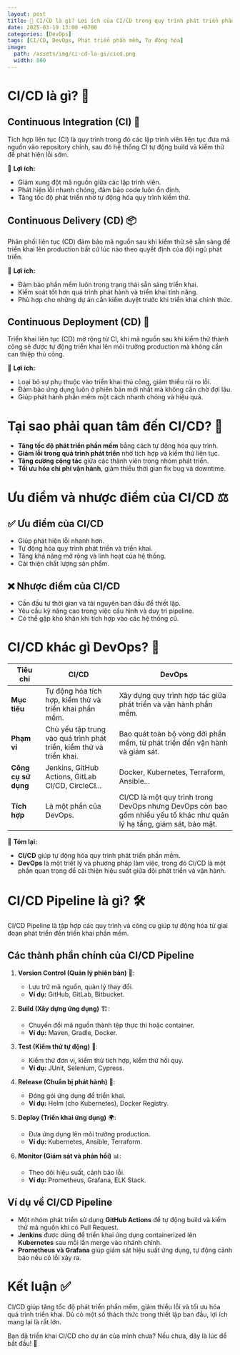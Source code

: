 ```yaml
---
layout: post
title: 🚀 CI/CD là gì? Lợi ích của CI/CD trong quy trình phát triển phần mềm
date: 2025-03-19 13:00 +0700
categories: [DevOps]
tags: [CI/CD, DevOps, Phát triển phần mềm, Tự động hóa]
image:
  path: /assets/img/ci-cd-la-gi/cicd.png
  width: 800
---
```


# CI/CD là gì? 🚀

## Continuous Integration (CI) 🔄
Tích hợp liên tục (CI) là quy trình trong đó các lập trình viên liên tục đưa mã nguồn vào repository chính, sau đó hệ thống CI tự động build và kiểm thử để phát hiện lỗi sớm.

🔹 **Lợi ích:**
- Giảm xung đột mã nguồn giữa các lập trình viên.
- Phát hiện lỗi nhanh chóng, đảm bảo code luôn ổn định.
- Tăng tốc độ phát triển nhờ tự động hóa quy trình kiểm thử.

## Continuous Delivery (CD) 📦
Phân phối liên tục (CD) đảm bảo mã nguồn sau khi kiểm thử sẽ sẵn sàng để triển khai lên production bất cứ lúc nào theo quyết định của đội ngũ phát triển.

🔹 **Lợi ích:**
- Đảm bảo phần mềm luôn trong trạng thái sẵn sàng triển khai.
- Kiểm soát tốt hơn quá trình phát hành và triển khai tính năng.
- Phù hợp cho những dự án cần kiểm duyệt trước khi triển khai chính thức.

## Continuous Deployment (CD) 🚀
Triển khai liên tục (CD) mở rộng từ CI, khi mã nguồn sau khi kiểm thử thành công sẽ được tự động triển khai lên môi trường production mà không cần can thiệp thủ công.

🔹 **Lợi ích:**
- Loại bỏ sự phụ thuộc vào triển khai thủ công, giảm thiểu rủi ro lỗi.
- Đảm bảo ứng dụng luôn ở phiên bản mới nhất mà không cần chờ đợi lâu.
- Giúp phát hành phần mềm một cách nhanh chóng và hiệu quả.

# Tại sao phải quan tâm đến CI/CD? 🤔
- **Tăng tốc độ phát triển phần mềm** bằng cách tự động hóa quy trình.
- **Giảm lỗi trong quá trình phát triển** nhờ tích hợp và kiểm thử liên tục.
- **Tăng cường cộng tác** giữa các thành viên trong nhóm phát triển.
- **Tối ưu hóa chi phí vận hành**, giảm thiểu thời gian fix bug và downtime.

# Ưu điểm và nhược điểm của CI/CD ⚖️

## ✅ Ưu điểm của CI/CD
- Giúp phát hiện lỗi nhanh hơn.
- Tự động hóa quy trình phát triển và triển khai.
- Tăng khả năng mở rộng và linh hoạt của hệ thống.
- Cải thiện chất lượng sản phẩm.

## ❌ Nhược điểm của CI/CD
- Cần đầu tư thời gian và tài nguyên ban đầu để thiết lập.
- Yêu cầu kỹ năng cao trong việc cấu hình và duy trì pipeline.
- Có thể gặp khó khăn khi tích hợp vào các hệ thống cũ.

# CI/CD khác gì DevOps? 🤔

| **Tiêu chí**         | **CI/CD**  | **DevOps**  |
|----------------------|------------|-------------|
| **Mục tiêu**        | Tự động hóa tích hợp, kiểm thử và triển khai phần mềm. | Xây dựng quy trình hợp tác giữa phát triển và vận hành phần mềm. |
| **Phạm vi**         | Chủ yếu tập trung vào quá trình phát triển, kiểm thử và triển khai. | Bao quát toàn bộ vòng đời phần mềm, từ phát triển đến vận hành và giám sát. |
| **Công cụ sử dụng** | Jenkins, GitHub Actions, GitLab CI/CD, CircleCI... | Docker, Kubernetes, Terraform, Ansible... |
| **Tích hợp**        | Là một phần của DevOps. | CI/CD là một quy trình trong DevOps nhưng DevOps còn bao gồm nhiều yếu tố khác như quản lý hạ tầng, giám sát, bảo mật. |

🔹 **Tóm lại:**
- **CI/CD** giúp tự động hóa quy trình phát triển phần mềm.
- **DevOps** là một triết lý và phương pháp làm việc, trong đó CI/CD là một phần quan trọng để cải thiện hiệu suất giữa đội phát triển và vận hành.

# CI/CD Pipeline là gì? 🛠️
CI/CD Pipeline là tập hợp các quy trình và công cụ giúp tự động hóa từ giai đoạn phát triển đến triển khai phần mềm.

## Các thành phần chính của CI/CD Pipeline
1. **Version Control (Quản lý phiên bản)** 📂:
   - Lưu trữ mã nguồn, quản lý thay đổi.
   - **Ví dụ:** GitHub, GitLab, Bitbucket.

2. **Build (Xây dựng ứng dụng)** 🏗️:
   - Chuyển đổi mã nguồn thành tệp thực thi hoặc container.
   - **Ví dụ:** Maven, Gradle, Docker.

3. **Test (Kiểm thử tự động)** 🧪:
   - Kiểm thử đơn vị, kiểm thử tích hợp, kiểm thử hồi quy.
   - **Ví dụ:** JUnit, Selenium, Cypress.

4. **Release (Chuẩn bị phát hành)** 🚀:
   - Đóng gói ứng dụng để triển khai.
   - **Ví dụ:** Helm (cho Kubernetes), Docker Registry.

5. **Deploy (Triển khai ứng dụng)** 🌍:
   - Đưa ứng dụng lên môi trường production.
   - **Ví dụ:** Kubernetes, Ansible, Terraform.

6. **Monitor (Giám sát và phản hồi)** 📊:
   - Theo dõi hiệu suất, cảnh báo lỗi.
   - **Ví dụ:** Prometheus, Grafana, ELK Stack.

## Ví dụ về CI/CD Pipeline
- Một nhóm phát triển sử dụng **GitHub Actions** để tự động build và kiểm thử mã nguồn khi có Pull Request.
- **Jenkins** được dùng để triển khai ứng dụng containerized lên **Kubernetes** sau mỗi lần merge vào nhánh chính.
- **Prometheus và Grafana** giúp giám sát hiệu suất ứng dụng, tự động cảnh báo nếu có lỗi xảy ra.

# Kết luận ✅
CI/CD giúp tăng tốc độ phát triển phần mềm, giảm thiểu lỗi và tối ưu hóa quá trình triển khai. Dù có một số thách thức trong thiết lập ban đầu, lợi ích mang lại là rất lớn.

Bạn đã triển khai CI/CD cho dự án của mình chưa? Nếu chưa, đây là lúc để bắt đầu! 🚀

